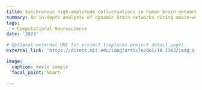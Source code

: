 ```yaml
---
title: Synchronous high-amplitude cofluctuations in human brain networks
summary: An in-depth analysis of dynamic brain networks during movie-watching
tags:
  - Computational Neuroscience
date: '2023'

# Optional external URL for project (replaces project detail page).
external_link: 'https://direct.mit.edu/imag/article/doi/10.1162/imag_a_00026/117870/Synchronous-high-amplitude-co-fluctuations-of'

image:
  caption: movie sample
  focal_point: Smart

---
```

